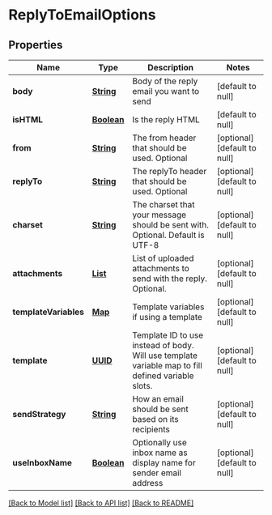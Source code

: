 # ReplyToEmailOptions
## Properties

Name | Type | Description | Notes
------------ | ------------- | ------------- | -------------
**body** | [**String**](string) | Body of the reply email you want to send | [default to null]
**isHTML** | [**Boolean**](boolean) | Is the reply HTML | [default to null]
**from** | [**String**](string) | The from header that should be used. Optional | [optional] [default to null]
**replyTo** | [**String**](string) | The replyTo header that should be used. Optional | [optional] [default to null]
**charset** | [**String**](string) | The charset that your message should be sent with. Optional. Default is UTF-8 | [optional] [default to null]
**attachments** | [**List**](string) | List of uploaded attachments to send with the reply. Optional. | [optional] [default to null]
**templateVariables** | [**Map**](object) | Template variables if using a template | [optional] [default to null]
**template** | [**UUID**](UUID) | Template ID to use instead of body. Will use template variable map to fill defined variable slots. | [optional] [default to null]
**sendStrategy** | [**String**](string) | How an email should be sent based on its recipients | [optional] [default to null]
**useInboxName** | [**Boolean**](boolean) | Optionally use inbox name as display name for sender email address | [optional] [default to null]

[[Back to Model list]](../README#documentation-for-models) [[Back to API list]](../README#documentation-for-api-endpoints) [[Back to README]](../README)

